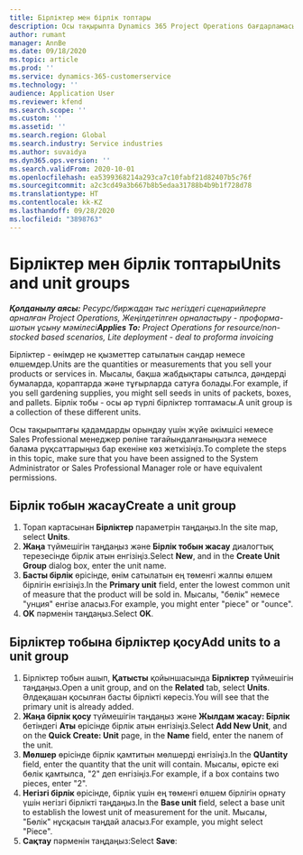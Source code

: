 ```yaml
---
title: Бірліктер мен бірлік топтары
description: Осы тақырыпта Dynamics 365 Project Operations бағдарламасында бірліктер мен бірлік топтарын жасау әдісі туралы ақпарат ұсынылған.
author: rumant
manager: AnnBe
ms.date: 09/18/2020
ms.topic: article
ms.prod: ''
ms.service: dynamics-365-customerservice
ms.technology: ''
audience: Application User
ms.reviewer: kfend
ms.search.scope: ''
ms.custom: ''
ms.assetid: ''
ms.search.region: Global
ms.search.industry: Service industries
ms.author: suvaidya
ms.dyn365.ops.version: ''
ms.search.validFrom: 2020-10-01
ms.openlocfilehash: ea5399368214a293ca7c10fabf21d82407b5c76f
ms.sourcegitcommit: a2c3cd49a3b667b8b5edaa31788b4b9b1f728d78
ms.translationtype: HT
ms.contentlocale: kk-KZ
ms.lasthandoff: 09/28/2020
ms.locfileid: "3898763"
---
```

# <a name="units-and-unit-groups"></a><span data-ttu-id="de58a-103">Бірліктер мен бірлік топтары</span><span class="sxs-lookup"><span data-stu-id="de58a-103">Units and unit groups</span></span>

<span data-ttu-id="de58a-104">_**Қолданылу аясы:** Ресурс/биржадан тыс негіздегі сценарийлерге арналған Project Operations, Жеңілдетілген орналастыру - проформа-шотын ұсыну мәмілесі_</span><span class="sxs-lookup"><span data-stu-id="de58a-104">_**Applies To:** Project Operations for resource/non-stocked based scenarios, Lite deployment - deal to proforma invoicing_</span></span>

<span data-ttu-id="de58a-105">Бірліктер - өнімдер не қызметтер сатылатын сандар немесе өлшемдер.</span><span class="sxs-lookup"><span data-stu-id="de58a-105">Units are the quantities or measurements that you sell your products or services in.</span></span> <span data-ttu-id="de58a-106">Мысалы, бақша жабдықтары сатылса, дәндерді бумаларда, қораптарда және тұғырларда сатуға болады.</span><span class="sxs-lookup"><span data-stu-id="de58a-106">For example, if you sell gardening supplies, you might sell seeds in units of packets, boxes, and pallets.</span></span> <span data-ttu-id="de58a-107">Бірлік тобы - осы әр түрлі бірліктер топтамасы.</span><span class="sxs-lookup"><span data-stu-id="de58a-107">A unit group is a collection of these different units.</span></span>

<span data-ttu-id="de58a-108">Осы тақырыптағы қадамдарды орындау үшін жүйе әкімшісі немесе Sales Professional менеджер рөліне тағайындалғаныңызға немесе балама рұқсаттарыңыз бар екеніне көз жеткізіңіз.</span><span class="sxs-lookup"><span data-stu-id="de58a-108">To complete the steps in this topic, make sure that you have been assigned to the System Administrator or Sales Professional Manager role or have equivalent permissions.</span></span>

## <a name="create-a-unit-group"></a><span data-ttu-id="de58a-109">Бірлік тобын жасау</span><span class="sxs-lookup"><span data-stu-id="de58a-109">Create a unit group</span></span>

1. <span data-ttu-id="de58a-110">Торап картасынан **Бірліктер** параметрін таңдаңыз.</span><span class="sxs-lookup"><span data-stu-id="de58a-110">In the site map, select **Units**.</span></span>
2. <span data-ttu-id="de58a-111">**Жаңа** түймешігін таңдаңыз және **Бірлік тобын жасау** диалогтық терезесінде бірлік атын енгізіңіз.</span><span class="sxs-lookup"><span data-stu-id="de58a-111">Select **New**, and in the **Create Unit Group** dialog box, enter the unit name.</span></span>
3. <span data-ttu-id="de58a-112">**Басты бірлік** өрісінде, өнім сатылатын ең төменгі жалпы өлшем бірлігін енгізіңіз.</span><span class="sxs-lookup"><span data-stu-id="de58a-112">In the **Primary unit** field, enter the lowest common unit of measure that the product will be sold in.</span></span> <span data-ttu-id="de58a-113">Мысалы, "бөлік" немесе "унция" енгізе аласыз.</span><span class="sxs-lookup"><span data-stu-id="de58a-113">For example, you might enter "piece" or "ounce".</span></span>
4. <span data-ttu-id="de58a-114">**OK** пәрменін таңдаңыз.</span><span class="sxs-lookup"><span data-stu-id="de58a-114">Select **OK**.</span></span>

## <a name="add-units-to-a-unit-group"></a><span data-ttu-id="de58a-115">Бірліктер тобына бірліктер қосу</span><span class="sxs-lookup"><span data-stu-id="de58a-115">Add units to a unit group</span></span>

1. <span data-ttu-id="de58a-116">Бірліктер тобын ашып, **Қатысты** қойыншасында **Бірліктер** түймешігін таңдаңыз.</span><span class="sxs-lookup"><span data-stu-id="de58a-116">Open a unit group, and on the **Related** tab, select **Units**.</span></span> <span data-ttu-id="de58a-117">Әлдеқашан қосылған басты бірлікті көресіз.</span><span class="sxs-lookup"><span data-stu-id="de58a-117">You will see that the primary unit is already added.</span></span>
2. <span data-ttu-id="de58a-118">**Жаңа бірлік қосу** түймешігін таңдаңыз және **Жылдам жасау: Бірлік** бетіндегі **Аты** өрісінде бірлік атын енгізіңіз.</span><span class="sxs-lookup"><span data-stu-id="de58a-118">Select **Add New Unit**, and on the **Quick Create: Unit** page, in the **Name** field, enter the nanem of the unit.</span></span>
3. <span data-ttu-id="de58a-119">**Мөлшер** өрісінде бірлік қамтитын мөлшерді енгізіңіз.</span><span class="sxs-lookup"><span data-stu-id="de58a-119">In the **QUantity** field, enter the quantity that the unit will contain.</span></span> <span data-ttu-id="de58a-120">Мысалы, өрісте екі бөлік қамтылса, "2" деп енгізіңіз.</span><span class="sxs-lookup"><span data-stu-id="de58a-120">For example, if a box contains two pieces, enter "2".</span></span> 
4. <span data-ttu-id="de58a-121">**Негізгі бірлік** өрісінде, бірлік үшін ең төменгі өлшем бірлігін орнату үшін негізгі бірлікті таңдаңыз.</span><span class="sxs-lookup"><span data-stu-id="de58a-121">In the **Base unit** field, select a base unit to establish the lowest unit of measurement for the unit.</span></span> <span data-ttu-id="de58a-122">Мысалы, "Бөлік" нұсқасын таңдай аласыз.</span><span class="sxs-lookup"><span data-stu-id="de58a-122">For example, you might select "Piece".</span></span>
5. <span data-ttu-id="de58a-123">**Сақтау** пәрменін таңдаңыз:</span><span class="sxs-lookup"><span data-stu-id="de58a-123">Select **Save**:</span></span>

